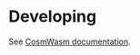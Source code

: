 # Developing

See [CosmWasm documentation](https://github.com/CosmWasm/cw-template/blob/main/Developing.md).
